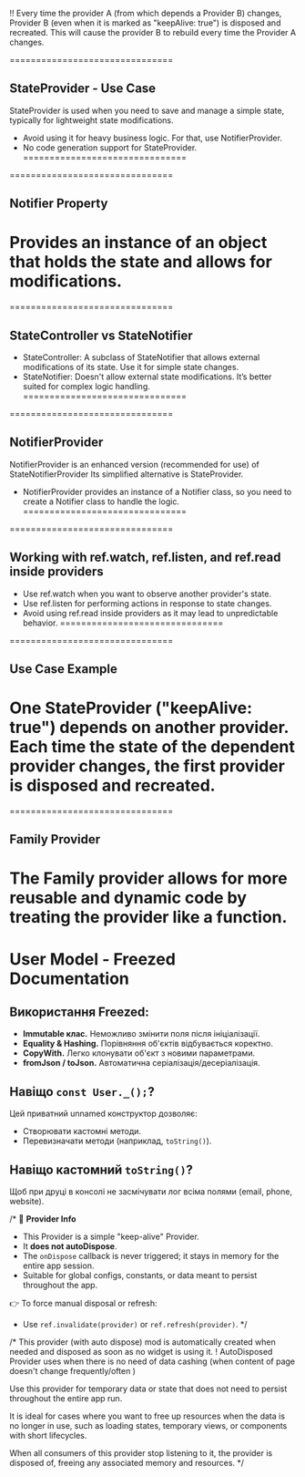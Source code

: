 

!! Every time the provider A (from which depends a Provider B) changes, Provider B (even when it is marked as "keepAlive: true") is disposed and recreated. This will cause the provider B to rebuild every time the Provider A changes.


===============================
## StateProvider - Use Case
StateProvider is used when you need to save and manage a simple state, typically for lightweight state modifications.
- Avoid using it for heavy business logic. For that, use NotifierProvider.
- No code generation support for StateProvider.
===============================

===============================
## Notifier Property
Provides an instance of an object that holds the state and allows for modifications.
===============================

===============================
## StateController vs StateNotifier
- StateController: A subclass of StateNotifier that allows external modifications of its state. Use it for simple state changes.
- StateNotifier: Doesn't allow external state modifications. It’s better suited for complex logic handling.
===============================

===============================
## NotifierProvider
NotifierProvider is an enhanced version (recommended for use) of StateNotifierProvider
Its simplified alternative is StateProvider.
- NotifierProvider provides an instance of a Notifier class, so you need to create a Notifier class to handle the logic.
===============================

===============================
## Working with ref.watch, ref.listen, and ref.read inside providers
- Use ref.watch when you want to observe another provider's state.
- Use ref.listen for performing actions in response to state changes.
- Avoid using ref.read inside providers as it may lead to unpredictable behavior.
===============================

===============================
## Use Case Example
One StateProvider ("keepAlive: true") depends on another provider.
Each time the state of the dependent provider changes, the first provider is disposed and recreated.
===============================

===============================
## Family Provider
The Family provider allows for more reusable and dynamic code by treating the provider like a function.
===============================



# User Model - Freezed Documentation

## Використання Freezed:
- **Immutable клас.** Неможливо змінити поля після ініціалізації.
- **Equality & Hashing.** Порівняння об'єктів відбувається коректно.
- **CopyWith.** Легко клонувати об'єкт з новими параметрами.
- **fromJson / toJson.** Автоматична серіалізація/десеріалізація.

## Навіщо `const User._();`?
Цей приватний unnamed конструктор дозволяє:
- Створювати кастомні методи.
- Перевизначати методи (наприклад, `toString()`).

## Навіщо кастомний `toString()`?
Щоб при друці в консолі не засмічувати лог всіма полями (email, phone, website).


/*
📌 **Provider Info**
- This Provider is a simple "keep-alive" Provider.
- It **does not autoDispose**.
- The `onDispose` callback is never triggered; it stays in memory for the entire app session.
- Suitable for global configs, constants, or data meant to persist throughout the app.

👉 To force manual disposal or refresh:
  - Use `ref.invalidate(provider)` or `ref.refresh(provider)`.
*/



/*
 This provider (with auto dispose) mod is automatically created when needed
 and disposed as soon as no widget is using it.
! AutoDisposed Provider uses when there is no need of data cashing (when content of page doesn't change frequently/often )

 Use this provider for temporary data or state that
 does not need to persist throughout the entire app run.

 It is ideal for cases where you want to free up resources
 when the data is no longer in use, such as loading states,
 temporary views, or components with short lifecycles.

 When all consumers of this provider stop listening to it,
 the provider is disposed of, freeing any associated memory and resources.
 */